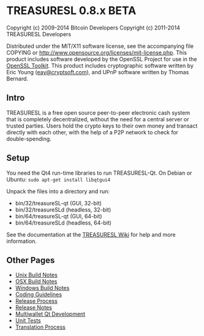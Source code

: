 TREASURESL 0.8.x BETA
====================

Copyright (c) 2009-2014 Bitcoin Developers
Copyright (c) 2011-2014 TREASURESL Developers

Distributed under the MIT/X11 software license, see the accompanying
file COPYING or http://www.opensource.org/licenses/mit-license.php.
This product includes software developed by the OpenSSL Project for use in the [OpenSSL Toolkit](http://www.openssl.org/). This product includes
cryptographic software written by Eric Young ([eay@cryptsoft.com](mailto:eay@cryptsoft.com)), and UPnP software written by Thomas Bernard.


Intro
---------------------
TREASURESL is a free open source peer-to-peer electronic cash system that is
completely decentralized, without the need for a central server or trusted
parties.  Users hold the crypto keys to their own money and transact directly
with each other, with the help of a P2P network to check for double-spending.


Setup
---------------------
You need the Qt4 run-time libraries to run TREASURESL-Qt. On Debian or Ubuntu:
	`sudo apt-get install libqtgui4`

Unpack the files into a directory and run:

- bin/32/treasureSL-qt (GUI, 32-bit)
- bin/32/treasureSLd (headless, 32-bit)
- bin/64/treasureSL-qt (GUI, 64-bit)
- bin/64/treasureSLd (headless, 64-bit)

See the documentation at the [TREASURESL Wiki](http://treasureSL.info)
for help and more information.


Other Pages
---------------------
- [Unix Build Notes](build-unix.md)
- [OSX Build Notes](build-osx.md)
- [Windows Build Notes](build-msw.md)
- [Coding Guidelines](coding.md)
- [Release Process](release-process.md)
- [Release Notes](release-notes.md)
- [Multiwallet Qt Development](multiwallet-qt.md)
- [Unit Tests](unit-tests.md)
- [Translation Process](translation_process.md)
